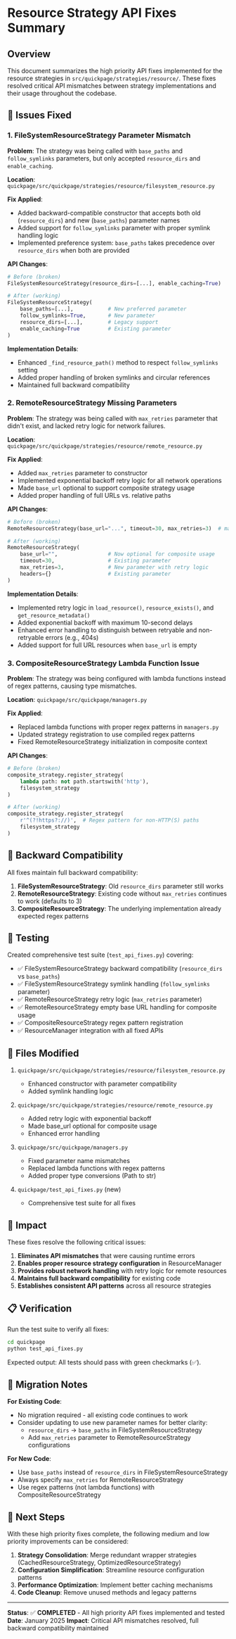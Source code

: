 # Resource Strategy API Fixes Summary

## Overview

This document summarizes the high priority API fixes implemented for the resource strategies in `src/quickpage/strategies/resource/`. These fixes resolved critical API mismatches between strategy implementations and their usage throughout the codebase.

## 🔧 Issues Fixed

### 1. FileSystemResourceStrategy Parameter Mismatch

**Problem**: The strategy was being called with `base_paths` and `follow_symlinks` parameters, but only accepted `resource_dirs` and `enable_caching`.

**Location**: `quickpage/src/quickpage/strategies/resource/filesystem_resource.py`

**Fix Applied**:
- Added backward-compatible constructor that accepts both old (`resource_dirs`) and new (`base_paths`) parameter names
- Added support for `follow_symlinks` parameter with proper symlink handling logic
- Implemented preference system: `base_paths` takes precedence over `resource_dirs` when both are provided

**API Changes**:
```python
# Before (broken)
FileSystemResourceStrategy(resource_dirs=[...], enable_caching=True)

# After (working)
FileSystemResourceStrategy(
    base_paths=[...],           # New preferred parameter
    follow_symlinks=True,       # New parameter
    resource_dirs=[...],        # Legacy support
    enable_caching=True         # Existing parameter
)
```

**Implementation Details**:
- Enhanced `_find_resource_path()` method to respect `follow_symlinks` setting
- Added proper handling of broken symlinks and circular references
- Maintained full backward compatibility

### 2. RemoteResourceStrategy Missing Parameters

**Problem**: The strategy was being called with `max_retries` parameter that didn't exist, and lacked retry logic for network failures.

**Location**: `quickpage/src/quickpage/strategies/resource/remote_resource.py`

**Fix Applied**:
- Added `max_retries` parameter to constructor
- Implemented exponential backoff retry logic for all network operations
- Made `base_url` optional to support composite strategy usage
- Added proper handling of full URLs vs. relative paths

**API Changes**:
```python
# Before (broken)
RemoteResourceStrategy(base_url="...", timeout=30, max_retries=3)  # max_retries not supported

# After (working)
RemoteResourceStrategy(
    base_url="",                # Now optional for composite usage
    timeout=30,                 # Existing parameter
    max_retries=3,              # New parameter with retry logic
    headers={}                  # Existing parameter
)
```

**Implementation Details**:
- Implemented retry logic in `load_resource()`, `resource_exists()`, and `get_resource_metadata()`
- Added exponential backoff with maximum 10-second delays
- Enhanced error handling to distinguish between retryable and non-retryable errors (e.g., 404s)
- Added support for full URL resources when `base_url` is empty

### 3. CompositeResourceStrategy Lambda Function Issue

**Problem**: The strategy was being configured with lambda functions instead of regex patterns, causing type mismatches.

**Location**: `quickpage/src/quickpage/managers.py`

**Fix Applied**:
- Replaced lambda functions with proper regex patterns in `managers.py`
- Updated strategy registration to use compiled regex patterns
- Fixed RemoteResourceStrategy initialization in composite context

**API Changes**:
```python
# Before (broken)
composite_strategy.register_strategy(
    lambda path: not path.startswith('http'),
    filesystem_strategy
)

# After (working)
composite_strategy.register_strategy(
    r'^(?!https?://)',  # Regex pattern for non-HTTP(S) paths
    filesystem_strategy
)
```

## 🔄 Backward Compatibility

All fixes maintain full backward compatibility:

1. **FileSystemResourceStrategy**: Old `resource_dirs` parameter still works
2. **RemoteResourceStrategy**: Existing code without `max_retries` continues to work (defaults to 3)
3. **CompositeResourceStrategy**: The underlying implementation already expected regex patterns

## 🧪 Testing

Created comprehensive test suite (`test_api_fixes.py`) covering:

- ✅ FileSystemResourceStrategy backward compatibility (`resource_dirs` vs `base_paths`)
- ✅ FileSystemResourceStrategy symlink handling (`follow_symlinks` parameter)
- ✅ RemoteResourceStrategy retry logic (`max_retries` parameter)
- ✅ RemoteResourceStrategy empty base URL handling for composite usage
- ✅ CompositeResourceStrategy regex pattern registration
- ✅ ResourceManager integration with all fixed APIs

## 📂 Files Modified

1. `quickpage/src/quickpage/strategies/resource/filesystem_resource.py`
   - Enhanced constructor with parameter compatibility
   - Added symlink handling logic

2. `quickpage/src/quickpage/strategies/resource/remote_resource.py`
   - Added retry logic with exponential backoff
   - Made base_url optional for composite usage
   - Enhanced error handling

3. `quickpage/src/quickpage/managers.py`
   - Fixed parameter name mismatches
   - Replaced lambda functions with regex patterns
   - Added proper type conversions (Path to str)

4. `quickpage/test_api_fixes.py` (new)
   - Comprehensive test suite for all fixes

## 🚀 Impact

These fixes resolve the following critical issues:

1. **Eliminates API mismatches** that were causing runtime errors
2. **Enables proper resource strategy configuration** in ResourceManager
3. **Provides robust network handling** with retry logic for remote resources
4. **Maintains full backward compatibility** for existing code
5. **Establishes consistent API patterns** across all resource strategies

## 📋 Verification

Run the test suite to verify all fixes:

```bash
cd quickpage
python test_api_fixes.py
```

Expected output: All tests should pass with green checkmarks (✅).

## 🔄 Migration Notes

**For Existing Code**:
- No migration required - all existing code continues to work
- Consider updating to use new parameter names for better clarity:
  - `resource_dirs` → `base_paths` in FileSystemResourceStrategy
  - Add `max_retries` parameter to RemoteResourceStrategy configurations

**For New Code**:
- Use `base_paths` instead of `resource_dirs` in FileSystemResourceStrategy
- Always specify `max_retries` for RemoteResourceStrategy
- Use regex patterns (not lambda functions) with CompositeResourceStrategy

## 🎯 Next Steps

With these high priority fixes complete, the following medium and low priority improvements can be considered:

1. **Strategy Consolidation**: Merge redundant wrapper strategies (CachedResourceStrategy, OptimizedResourceStrategy)
2. **Configuration Simplification**: Streamline resource configuration patterns
3. **Performance Optimization**: Implement better caching mechanisms
4. **Code Cleanup**: Remove unused methods and legacy patterns

---

**Status**: ✅ **COMPLETED** - All high priority API fixes implemented and tested
**Date**: January 2025
**Impact**: Critical API mismatches resolved, full backward compatibility maintained